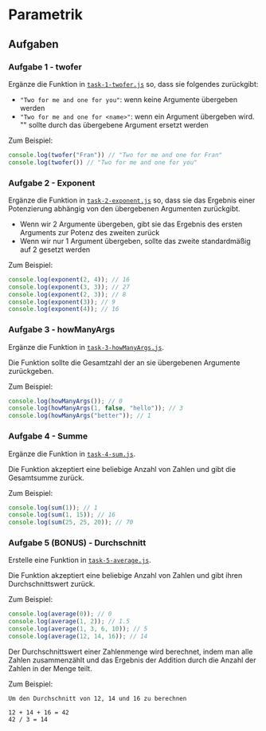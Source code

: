# Parametrik

## Aufgaben

### Aufgabe 1 - twofer

Ergänze die Funktion in [`task-1-twofer.js`](./task-1-twofer.js) so, dass sie folgendes zurückgibt:

- `"Two for me and one for you"`: wenn keine Argumente übergeben werden
- `"Two for me and one for <name>"`: wenn ein Argument übergeben wird. "<name>" sollte durch das übergebene Argument ersetzt werden

Zum Beispiel:

```js
console.log(twofer("Fran")) // "Two for me and one for Fran"
console.log(twofer()) // "Two for me and one for you"
```
    
### Aufgabe 2 - Exponent 

Ergänze die Funktion in [`task-2-exponent.js`](./task-2-exponent.js) so, dass sie das Ergebnis einer Potenzierung abhängig von den übergebenen Argumenten zurückgibt.

- Wenn wir 2 Argumente übergeben, gibt sie das Ergebnis des ersten Arguments zur Potenz des zweiten zurück
- Wenn wir nur 1 Argument übergeben, sollte das zweite standardmäßig auf 2 gesetzt werden

Zum Beispiel:

```js
console.log(exponent(2, 4)); // 16
console.log(exponent(3, 3)); // 27
console.log(exponent(2, 3)); // 8 
console.log(exponent(3)); // 9
console.log(exponent(4)); // 16 
```

### Aufgabe 3 - howManyArgs 

Ergänze die Funktion in [`task-3-howManyArgs.js`](./task-3-howManyArgs.js).

Die Funktion sollte die Gesamtzahl der an sie übergebenen Argumente zurückgeben.

Zum Beispiel:
```js
console.log(howManyArgs()); // 0
console.log(howManyArgs(1, false, "hello")); // 3
console.log(howManyArgs("better")); // 1
```

### Aufgabe 4 - Summe 

Ergänze die Funktion in [`task-4-sum.js`](./task-4-sum.js).

Die Funktion akzeptiert eine beliebige Anzahl von Zahlen und gibt die Gesamtsumme zurück.

Zum Beispiel:

```js
console.log(sum(1)); // 1
console.log(sum(1, 15)); // 16
console.log(sum(25, 25, 20)); // 70
```

### Aufgabe 5 (BONUS) - Durchschnitt

Erstelle eine Funktion in [`task-5-average.js`](./task-5-average.js).

Die Funktion akzeptiert eine beliebige Anzahl von Zahlen und gibt ihren Durchschnittswert zurück.

Zum Beispiel:

```js
console.log(average(0)); // 0
console.log(average(1, 2)); // 1.5
console.log(average(1, 3, 6, 10)); // 5
console.log(average(12, 14, 16)); // 14
```

Der Durchschnittswert einer Zahlenmenge wird berechnet, indem man alle Zahlen zusammenzählt und das Ergebnis der Addition durch die Anzahl der Zahlen in der Menge teilt.

Zum Beispiel:
```
Um den Durchschnitt von 12, 14 und 16 zu berechnen

12 + 14 + 16 = 42
42 / 3 = 14
```